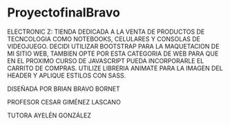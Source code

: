 # ProyectofinalBravo

ELECTRONIC Z:
TIENDA DEDICADA A LA VENTA DE PRODUCTOS DE TECNCOLOGIA COMO NOTEBOOKS, CELULARES Y CONSOLAS DE VIDEOJUEGO.
DECIDI UTILIZAR BOOTSTRAP PARA LA MAQUETACION DE MI SITIO WEB, TAMBIEN OPTE POR ESTA CATEGORIA DE WEB PARA QUE EN EL PROXIMO CURSO DE JAVASCRIPT PUEDA INCORPORARLE EL CARRITO DE COMPRAS.
UTILIZE LIBRERIA ANIMATE PARA LA IMAGEN DEL HEADER Y APLIQUE ESTILOS CON SASS.

DISEÑADA POR BRIAN BRAVO BORNET

PROFESOR CESAR GIMÉNEZ LASCANO

TUTORA AYELÉN GONZÁLEZ

